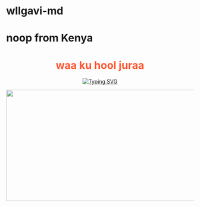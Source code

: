 # wllgavi-md
# noop from Kenya
<h1 align="center" style="color:#FF5733;">waa ku hool juraa</h1>
<div align="center">
<a href="https://git.io/typing-svg"><img src="https://readme-typing-svg.demolab.com?font=Ribeye&size=50&pause=1000&color=0000FF&center=true&width=910&height=100&lines=hacker+wllgavi-MD;Multi+Device+Whatsapp+Bot-by-wllgavii;" alt="Typing SVG" /></a>

<p align="center">
  <img src="https://files.catbox.moe/9si4ft.png" width="700" height="300"/>
</p>
